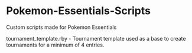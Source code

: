 # Pokemon-Essentials-Scripts
Custom scripts made for Pokemon Essentials 

tournament_template.rby - Tournament template used as a base to create tournaments for a minimum of 4 entries. 
